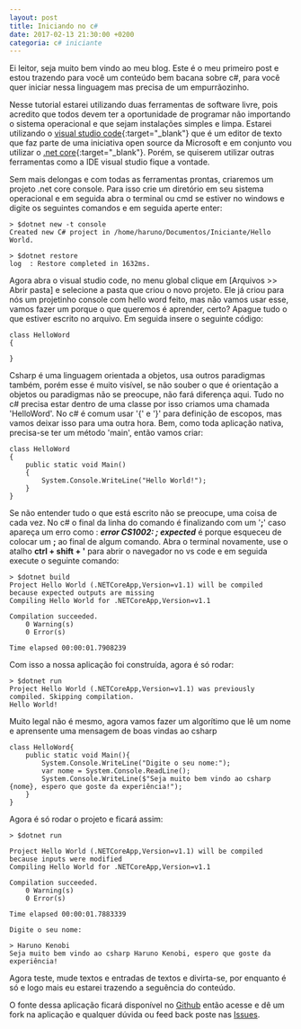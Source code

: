 ```yaml
---
layout: post
title: Iniciando no c#
date: 2017-02-13 21:30:00 +0200
categoria: c# iniciante
---
```

Ei leitor, seja muito bem vindo ao meu blog. Este é o meu primeiro post e estou trazendo para você um conteúdo bem bacana sobre c#, para você quer iniciar nessa linguagem mas precisa de um empurrãozinho.

Nesse tutorial estarei utilizando duas ferramentas de software livre, pois acredito que todos devem ter a oportunidade de programar não importando o sistema operacional e que sejam instalações simples e limpa. Estarei utilizando o [visual studio code](https://code.visualstudio.com/){:target="_blank"} que é um editor de texto que faz parte de uma iniciativa open source da Microsoft e em conjunto vou utilizar o [.net core](https://www.microsoft.com/net/core){:target="_blank"}. Porém, se quiserem utilizar outras ferramentas como a IDE visual studio fique a vontade.

Sem mais delongas e com todas as ferramentas prontas, criaremos um projeto .net core console. Para isso crie um diretório em seu sistema operacional e em seguida abra o terminal ou cmd se estiver no windows e digite os seguintes comandos e em seguida aperte enter:

~~~
> $dotnet new -t console
Created new C# project in /home/haruno/Documentos/Iniciante/Hello World.

> $dotnet restore
log  : Restore completed in 1632ms.
~~~

Agora abra o visual studio code, no menu global clique em [Arquivos >> Abrir pasta] e selecione a pasta que criou o novo projeto. Ele já criou para nós um projetinho console com hello word feito, mas não vamos usar esse, vamos fazer um porque o que queremos é aprender, certo? Apague tudo o que estiver escrito no arquivo. Em seguida insere o seguinte código:

~~~
class HelloWord
{

}
~~~

Csharp é uma linguagem orientada a objetos, usa outros paradigmas também, porém esse é muito visível, se não souber o que é orientação a objetos ou paradigmas não se preocupe, não fará diferença aqui. Tudo no c# precisa estar dentro de uma classe por isso criamos uma chamada 'HelloWord'. No c# é comum usar '{' e '}' para definição de escopos, mas vamos deixar isso para uma outra hora. Bem, como toda aplicação nativa, precisa-se ter um método 'main', então vamos criar:

~~~
class HelloWord
{
    public static void Main()
    {
        System.Console.WriteLine("Hello World!");
    }
}
~~~

Se não entender tudo o que está escrito não se preocupe, uma coisa de cada vez. No c# o final da linha do comando é finalizando com um '**;**' caso apareça um erro como : ***error CS1002: ; expected*** é porque esqueceu de colocar um **;** ao final de algum comando.
Abra o terminal novamente, use o atalho **ctrl + shift + '** para abrir o navegador no vs code e em seguida execute o seguinte comando:

~~~
> $dotnet build
Project Hello World (.NETCoreApp,Version=v1.1) will be compiled because expected outputs are missing
Compiling Hello World for .NETCoreApp,Version=v1.1

Compilation succeeded.
    0 Warning(s)
    0 Error(s)

Time elapsed 00:00:01.7908239
~~~

Com isso a nossa aplicação foi construída, agora é só rodar:

~~~
> $dotnet run
Project Hello World (.NETCoreApp,Version=v1.1) was previously compiled. Skipping compilation.
Hello World!
~~~

Muito legal não é mesmo, agora vamos fazer um algorítimo que lê um nome e aprensente uma mensagem de boas vindas ao csharp

~~~
class HelloWord{
    public static void Main(){
        System.Console.WriteLine("Digite o seu nome:");
        var nome = System.Console.ReadLine();
        System.Console.WriteLine($"Seja muito bem vindo ao csharp {nome}, espero que goste da experiência!");
    }
}
~~~

Agora é só rodar o projeto e ficará assim:

~~~
> $dotnet run

Project Hello World (.NETCoreApp,Version=v1.1) will be compiled because inputs were modified
Compiling Hello World for .NETCoreApp,Version=v1.1

Compilation succeeded.
    0 Warning(s)
    0 Error(s)

Time elapsed 00:00:01.7883339

Digite o seu nome:

> Haruno Kenobi
Seja muito bem vindo ao csharp Haruno Kenobi, espero que goste da experiência!
~~~

Agora teste, mude textos e entradas de textos e divirta-se, por enquanto é só e logo mais eu estarei trazendo a seguência do conteúdo.

O fonte dessa aplicação ficará disponível no [Github](https://github.com/HarunoKenobi/csharp_beginning/tree/master/Hello%20World) então acesse e dê um fork na aplicação e qualquer dúvida ou feed back poste nas [Issues](https://github.com/HarunoKenobi/csharp_beginning/issues).